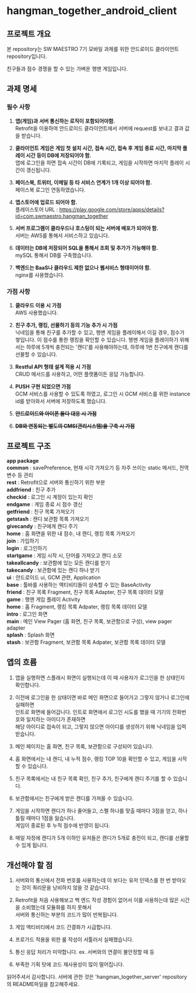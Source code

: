 # hangman_together_android_client

## 프로젝트 개요
본 repository는 SW MAESTRO 7기 모바일 과제를 위한
안드로이드 클라이언트 repository입니다.

친구들과 점수 경쟁을 할 수 있는 가벼운 행맨 게임입니다.


## 과제 명세
### 필수 사항
1. **앱(게임)과 서버 통신하는 로직이 포함되어야함.**    
    Retrofit을 이용하여 안드로이드 클라이언트에서 서버에 request를 보내고 결과 값을 받습니다.

2. **클라이언트 게임은 게임 첫 설치 시간, 접속 시간, 접속 후 게임 종료 시간, 마지막 플레이 시간 등이 DB에 저장되어야 함.**  
  앱에 로그인을 하면 접속 시간이 DB에 기록되고, 게임을 시작하면 마지막 플레이 시간이 갱신됩니다.

3. **페이스북, 트위터, 이메일 등 타 서비스 연계가 1개 이상 되어야 함.**  
  페이스북 로그인 연동하였습니다.

4. **앱스토어에 업로드 되어야 함.**  
  플레이스토어 URL : https://play.google.com/store/apps/details?id=com.swmaestro.hangman_together

5. **서버 프로그램이 클라우드나 호스팅이 되는 서버에 배포가 되어야 함.**  
  서버는 AWS를 통해서 서비스하고 있습니다.

6. **데이터는 DB에 저장되어 SQL을 통해서 조회 및 추가가 가능해야 함.**  
  mySQL 통해서 DB를 구축했습니다.

7. **백엔드는 BaaS나 클라우드 제한 없으나 웹서비스 형태이어야 함.**  
  nginx를 사용했습니다.
  
### 가점 사항
1. **클라우드 이용 시 가점**  
  AWS 사용했습니다.

2. **친구 추가, 랭킹, 선물하기 등의 기능 추가 시 가점**  
  닉네임을 통해 친구를 추가할 수 있고, 행맨 게임을 플레이해서 이길 경우, 점수가 쌓입니다. 이 점수를 통한 랭킹을 확인할 수 있습니다.
  행맨 게임을 플레이하기 위해서는 하루에 5개씩 충전되는 '캔디'를 사용해야하는데, 하루에 1번 친구에게 캔디를 선물할 수 있습니다.

3. **Restful API 형태 설계 적용 시 가점**  
  CRUD 메서드를 사용하고, 어떤 플랫폼이든 응답 가능합니다.

4. **PUSH 구현 되었으면 가점**  
  GCM 서비스를 사용할 수 있도록 하였고, 로그인 시 GCM 서비스를 위한 instance id를 받아와서 서버에 저장하도록 했습니다.

5. **~~안드로이드와 아이폰 둘다 대응 시 가점~~**  

6. **~~DB와 연동되는 별도의 CMS(관리시스템)을 구축 시 가점~~**  

## 프로젝트 구조
**app package**  
        **common** : savePreference, 현재 시각 가져오기 등 자주 쓰이는 static 메서드, 전역 변수 등 관리  
        **rest** : Retrofit으로 서버와 통신하기 위한 부분  
                **addfriend** : 친구 추가  
                **checkid** : 로그인 시 계정이 있는지 확인  
                **endgame** : 게임 종료 시 점수 갱신  
                **getfriend** : 친구 목록 가져오기  
                **getstash** : 캔디 보관함 목록 가져오기  
                **givecandy** : 친구에게 캔디 주기  
                **home** : 홈 화면을 위한 내 점수, 내 캔디, 랭킹 목록 가져오기  
                **join** : 가입하기  
                **login** : 로그인하기  
                **startgame** : 게임 시작 시, 단어를 가져오고 캔디 소모  
                **takeallcandy** : 보관함에 있는 모든 캔디를 받기  
                **takecandy** : 보관함에 있는 캔디 하나 받기  
        **ui** : 안드로이드 ui, GCM 관련, Application  
                **base** : 툴바를 사용하는 액티비티들이 상속할 수 있는 BaseActivity  
                **friend** : 친구 목록 Fragment, 친구 목록 Adapter, 친구 목록 데이터 모델  
                **game** : 행맨 게임 플레이 Activity  
                **home** : 홈 Fragment, 랭킹 목록 Adpater, 랭킹 목록 데이터 모델  
                **intro** : 로그인 화면  
                **main** : 메인 View Pager (홈 화면, 친구 목록, 보관함으로 구성), view pager adapter  
                **splash** : Splash 화면  
                **stash** : 보관함 Fragment, 보관함 목록 Adpater, 보관함 목록 데이터 모델  
    
## 앱의 흐름
1. 앱을 실행하면 스플래시 화면이 실행되는데 이 때 사용자가 로그인을 한 상태인지 확인합니다.

2. 이전에 로그인을 한 상태이면 바로 메인 화면으로 들어가고 그렇지 않거나 로그인에 실패하면  
  인트로 화면에 들어갑니다. 인트로 화면에서 로그인 시도를 했을 때 기기의 전화번호와 일치하는 아이디가 존재하면  
  해당 아이디로 접속이 되고, 그렇지 않으면 아이디를 생성하기 위해 닉네임을 입력받습니다.

3. 메인 페이지는 홈 화면, 친구 목록, 보관함으로 구성되어 있습니다.

4. 홈 화면에서는 내 캔디, 내 누적 점수, 랭킹 TOP 10을 확인할 수 있고, 게임을 시작할 수 있습니다.

5. 친구 목록에서는 내 친구 목록 확인, 친구 추가, 친구에게 캔디 주기를 할 수 있습니다.

6. 보관함에서는 친구에게 받은 캔디를 가져올 수 있습니다.

7. 게임을 시작하면 캔디가 하나 줄어들고, 스펠 하나를 맞출 때마다 3점을 얻고, 하나 틀릴 때마다 1점을 잃습니다.  
  게임이 종료된 후 누적 점수에 반영이 됩니다.

8. 매일 자정에 캔디가 5개 이하인 유저들은 캔디가 5개로 충전이 되고, 캔디를 선물할 수 있게 됩니다.

## 개선해야 할 점
1. 서버와의 통신에서 전화 번호를 사용하는데 이 보다는 유저 인덱스를 한 번 받아오는 것이 쿼리문을 낭비하지 않을 것 같습니다.

2. Retrofit을 처음 사용해보고 백 엔드 작성 경험이 없어서 이를 사용하는데 많은 시간을 소비했는데 모듈화를 하지 못해서  
  서버와 통신하는 부분의 코드가 많이 반복됩니다. 

3. 게임 액티비티에서 코드 간결화가 시급합니다.

4. 프로가드 적용을 위한 룰 작성이 서툴러서 실패했습니다.

5. 통신 응답 처리가 미약합니다. ex. 서버와의 연결이 불안정할 때 등

6. 부족한 기획 탓에 코드 재사용성이 많이 떨어집니다.


읽어주셔서 감사합니다. 서버에 관한 것은 'hangman_together_server' repository의 README파일을 참고해주세요.

